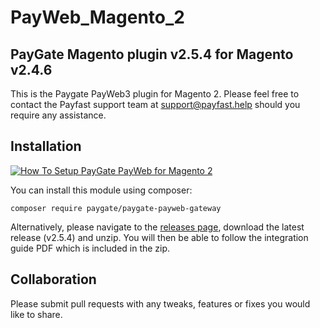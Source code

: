 # PayWeb_Magento_2
## PayGate Magento plugin v2.5.4 for Magento v2.4.6

This is the Paygate PayWeb3 plugin for Magento 2. Please feel free to contact the Payfast support team at support@payfast.help should you require any assistance.

## Installation
[![How To Setup PayGate PayWeb for Magento 2](https://appinlet.com/wp-content/uploads/2021/01/How-To-Setup-PayGate-PayWeb-for-Magento-2.jpg)](https://www.youtube.com/watch?v=JtDTm49cWmU "How To Setup PayGate PayWeb for Magento 2")

You can install this module using composer:

```console
composer require paygate/paygate-payweb-gateway
```

Alternatively, please navigate to the [releases page](https://github.com/PayGate/PayWeb_Magento_2/releases), download the latest release (v2.5.4) and unzip. You will then be able to follow the integration guide PDF which is included in the zip.

## Collaboration

Please submit pull requests with any tweaks, features or fixes you would like to share.